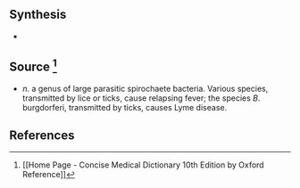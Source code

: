 ## Synthesis
- 
## Source [^1]
- $n$. a genus of large parasitic spirochaete bacteria. Various species, transmitted by lice or ticks, cause relapsing fever; the species $B$. burgdorferi, transmitted by ticks, causes Lyme disease.
## References

[^1]: [[Home Page - Concise Medical Dictionary 10th Edition by Oxford Reference]]